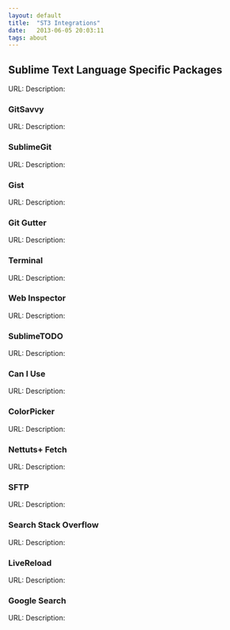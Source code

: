 ```yaml
---
layout: default
title:  "ST3 Integrations"
date:   2013-06-05 20:03:11
tags: about
---
```

## Sublime Text Language Specific Packages
URL: 
Description:

### GitSavvy
URL: 
Description:

### SublimeGit
URL: 
Description:

### Gist

URL: 
Description:

### Git Gutter
URL: 
Description:

### Terminal
URL: 
Description:

### Web Inspector
URL: 
Description:

### SublimeTODO
URL: 
Description:

### Can I Use
URL: 
Description:

### ColorPicker
URL: 
Description:

### Nettuts+ Fetch
URL: 
Description:

### SFTP
URL: 
Description:

### Search Stack Overflow
URL: 
Description:

### LiveReload
URL: 
Description:

### Google Search
URL: 
Description:
